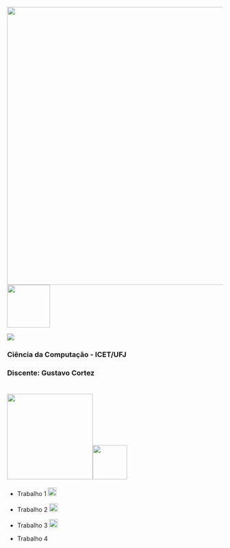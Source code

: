 <img src="https://github.com/Gustavpng/POO/assets/170248110/0918b302-4feb-4cc7-9c2b-69f542fb5398" width = "650px" /><img src="https://github.com/Gustavpng/POO/assets/170248110/0df992c6-6c8c-45a4-977b-2d4ebd97fc64" width = "100px" />

[![]( 	https://img.shields.io/badge/Java-ED8B00?style=for-the-badge&logo=openjdk&logoColor=white)]()

### Ciência da Computação - ICET/UFJ
### Discente: Gustavo Cortez

# <img src="https://github.com/Gustavpng/POO/assets/170248110/3f1712a1-41b9-4cc3-8003-0b4100003185" width = "200px" /><img src="https://github.com/Gustavpng/POO/assets/170248110/38024f62-12f8-4d42-be7d-09f969d693d4" width = "80px" />
 - Trabalho 1   <img src="https://github.com/Gustavpng/POO/assets/170248110/5bb1c020-b413-43e9-bab7-2bb6056f2563" width = "20px" />

- Trabalho 2   <img src="https://github.com/Gustavpng/POO/assets/170248110/5bb1c020-b413-43e9-bab7-2bb6056f2563" width = "20px" />

 - Trabalho 3   <img src="https://github.com/Gustavpng/POO/assets/170248110/5bb1c020-b413-43e9-bab7-2bb6056f2563" width = "20px" />

- Trabalho 4
  
##



